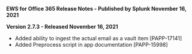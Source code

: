**EWS for Office 365 Release Notes - Published by Splunk November 16, 2021**


**Version 2.7.3 - Released November 16, 2021**

* Added ability to ingest the actual email as a vault item [PAPP-17141]
* Added Preprocess script in app documentation [PAPP-15998]
